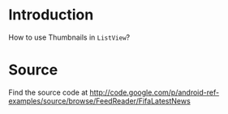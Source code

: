 
# Introduction #

How to use Thumbnails in `ListView`?


# Source #

Find the source code at http://code.google.com/p/android-ref-examples/source/browse/FeedReader/FifaLatestNews